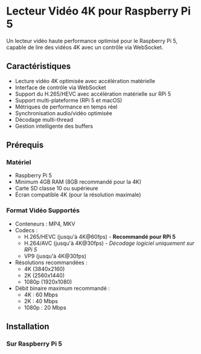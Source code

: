 # Lecteur Vidéo 4K pour Raspberry Pi 5

Un lecteur vidéo haute performance optimisé pour le Raspberry Pi 5, capable de lire des vidéos 4K avec un contrôle via WebSocket.

## Caractéristiques

- Lecture vidéo 4K optimisée avec accélération matérielle
- Interface de contrôle via WebSocket
- Support du H.265/HEVC avec accélération matérielle sur RPi 5
- Support multi-plateforme (RPi 5 et macOS)
- Métriques de performance en temps réel
- Synchronisation audio/vidéo optimisée
- Décodage multi-thread
- Gestion intelligente des buffers

## Prérequis

### Matériel
- Raspberry Pi 5
- Minimum 4GB RAM (8GB recommandé pour la 4K)
- Carte SD classe 10 ou supérieure
- Écran compatible 4K (pour la résolution maximale)

### Format Vidéo Supportés
- Conteneurs : MP4, MKV
- Codecs : 
  - H.265/HEVC (jusqu'à 4K@60fps) - **Recommandé pour RPi 5**
  - H.264/AVC (jusqu'à 4K@30fps) - *Décodage logiciel uniquement sur RPi 5*
  - VP9 (jusqu'à 4K@30fps)
- Résolutions recommandées :
  - 4K (3840x2160)
  - 2K (2560x1440)
  - 1080p (1920x1080)
- Débit binaire maximum recommandé :
  - 4K : 60 Mbps
  - 2K : 40 Mbps
  - 1080p : 20 Mbps

## Installation

### Sur Raspberry Pi 5